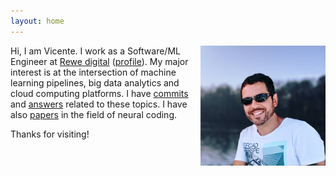 ```yaml
---
layout: home
---
```


<img align="right" src="foto.jpg" width="200">

Hi, I am Vicente. I work as a Software/ML Engineer at
[Rewe digital](https://www.rewe-digital.com/)
([profile](https://www.linkedin.com/in/vreyespue/)).
My&nbsp;major interest is at the intersection of machine learning pipelines,
big data analytics and cloud computing platforms.
I&nbsp;have
[commits](https://github.com/vreyespue) and
[answers](https://stackoverflow.com/users/6261650/vreyespue)
related to these topics. I have also
[papers](https://scholar.google.de/citations?user=XnVpRFkAAAAJ) in the field
of neural coding.

Thanks for visiting!

